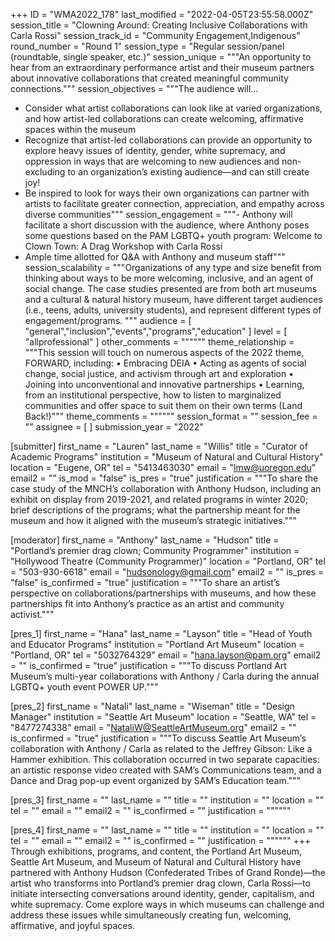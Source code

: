 +++
ID = "WMA2022_178"
last_modified = "2022-04-05T23:55:58.000Z"
session_title = "Clowning Around: Creating Inclusive Collaborations with Carla Rossi"
session_track_id = "Community Engagement,Indigenous"
round_number = "Round 1"
session_type = "Regular session/panel (roundtable, single speaker, etc.)"
session_unique = """An opportunity to hear from an extraordinary performance artist and their museum partners about innovative collaborations that created meaningful community connections."""
session_objectives = """The audience will…

- Consider what artist collaborations can look like at varied organizations, and how artist-led collaborations can create welcoming, affirmative spaces within the museum
- Recognize that artist-led collaborations can provide an opportunity to explore heavy issues of identity, gender, white supremacy, and oppression in ways that are welcoming to new audiences and non-excluding to an organization’s existing audience—and can still create joy!
- Be inspired to look for ways their own organizations can partner with artists to facilitate greater connection, appreciation, and empathy across diverse communities"""
session_engagement = """- Anthony will facilitate a short discussion with the audience, where Anthony poses some questions based on the PAM LGBTQ+ youth program: Welcome to Clown Town: A Drag Workshop with Carla Rossi
- Ample time allotted for Q&A with Anthony and museum staff"""
session_scalability = """Organizations of any type and size benefit from thinking about ways to be more welcoming, inclusive, and an agent of social change. The case studies presented are from both art museums and a cultural & natural history museum, have different target audiences (i.e., teens, adults, university students), and represent different types of engagement/programs.
"""
audience = [ "general","inclusion","events","programs","education" ]
level = [ "allprofessional" ]
other_comments = """"""
theme_relationship = """This session will touch on numerous aspects of the 2022 theme, FORWARD, including:
    • Embracing DEIA
    • Acting as agents of social change, social justice, and activism through art and exploration
    • Joining into unconventional and innovative partnerships
    • Learning, from an institutional perspective, how to listen to marginalized communities and offer space to suit them on their own terms (Land Back!)"""
theme_comments = """"""
session_format = ""
session_fee = ""
assignee = [  ]
submission_year = "2022"

[submitter]
first_name = "Lauren"
last_name = "Willis"
title = "Curator of Academic Programs"
institution = "Museum of Natural and Cultural History"
location = "Eugene, OR"
tel = "5413463030"
email = "lmw@uoregon.edu"
email2 = ""
is_mod = "false"
is_pres = "true"
justification = """To share the case study of the MNCH’s collaboration with Anthony Hudson, including an exhibit on display from 2019-2021, and related programs in winter 2020; brief descriptions of the programs; what the partnership meant for the museum and how it aligned with the museum’s strategic initiatives."""

[moderator]
first_name = "Anthony"
last_name = "Hudson"
title = "Portland’s premier drag clown; Community Programmer"
institution = "Hollywood Theatre (Community Programmer)"
location = "Portland, OR"
tel = "503-930-6618"
email = "hudsonology@gmail.com"
email2 = ""
is_pres = "false"
is_confirmed = "true"
justification = """To share an artist’s perspective on collaborations/partnerships with museums, and how these partnerships fit into Anthony’s practice as an artist and community activist."""

[pres_1]
first_name = "Hana"
last_name = "Layson"
title = "Head of Youth and Educator Programs"
institution = "Portland Art Museum"
location = "Portland, OR"
tel = "5032764329"
email = "hana.layson@pam.org"
email2 = ""
is_confirmed = "true"
justification = """To discuss Portland Art Museum’s multi-year collaborations with Anthony / Carla during the annual LGBTQ+ youth event POWER UP."""

[pres_2]
first_name = "Natali"
last_name = "Wiseman"
title = "Design Manager"
institution = "Seattle Art Museum"
location = "Seattle, WA"
tel = "8477274338"
email = "NataliW@SeattleArtMuseum.org"
email2 = ""
is_confirmed = "true"
justification = """To discuss Seattle Art Museum’s collaboration with Anthony / Carla as related to the Jeffrey Gibson: Like a Hammer exhibition. This collaboration occurred in two separate capacities: an artistic response video created with  SAM’s Communications team, and a Dance and Drag pop-up event organized by SAM’s Education team."""

[pres_3]
first_name = ""
last_name = ""
title = ""
institution = ""
location = ""
tel = ""
email = ""
email2 = ""
is_confirmed = ""
justification = """"""

[pres_4]
first_name = ""
last_name = ""
title = ""
institution = ""
location = ""
tel = ""
email = ""
email2 = ""
is_confirmed = ""
justification = """"""
+++
Through exhibitions, programs, and content, the Portland Art Museum, Seattle Art Museum, and Museum of Natural and Cultural History have partnered with Anthony Hudson (Confederated Tribes of Grand Ronde)—the artist who transforms into Portland’s premier drag clown, Carla Rossi—to initiate intersecting conversations around identity, gender, capitalism, and white supremacy. Come explore ways in which museums can challenge and address these issues while simultaneously creating fun, welcoming, affirmative, and joyful spaces.
